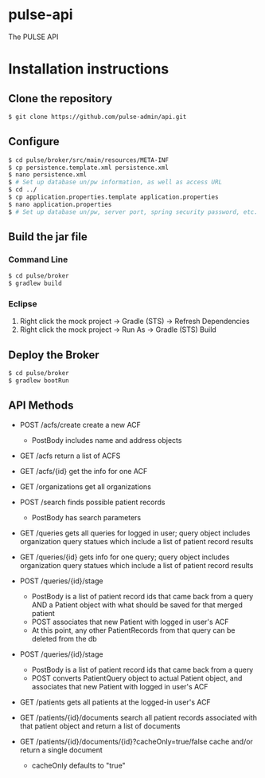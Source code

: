 # pulse-api

The PULSE API

# Installation instructions

## Clone the repository

```sh
$ git clone https://github.com/pulse-admin/api.git
```

## Configure

```sh
$ cd pulse/broker/src/main/resources/META-INF
$ cp persistence.template.xml persistence.xml
$ nano persistence.xml
$ # Set up database un/pw information, as well as access URL
$ cd ../
$ cp application.properties.template application.properties
$ nano application.properties
$ # Set up database un/pw, server port, spring security password, etc.
```

## Build the jar file

### Command Line

```sh
$ cd pulse/broker
$ gradlew build
```

### Eclipse
1. Right click the mock project -> Gradle (STS) -> Refresh Dependencies
2. Right click the mock project -> Run As -> Gradle (STS) Build

## Deploy the Broker

```sh
$ cd pulse/broker
$ gradlew bootRun
```

## API Methods 
- POST /acfs/create  create a new ACF
	* PostBody includes name and address objects
- GET /acfs return a list of ACFS
- GET /acfs/{id} get the info for one ACF

- GET /organizations get all organizations

- POST /search finds possible patient records
	* PostBody has search parameters

- GET /queries gets all queries for logged in user; query object includes organization query statues which include a list of patient record results
- GET /queries/{id} gets info for one query; query object includes organization query statues which include a list of patient record results
- POST /queries/{id}/stage
	* PostBody is a list of patient record ids that came back from a query AND a Patient object with what should be saved for that merged patient
	* POST associates that new Patient with logged in user's ACF
	* At this point, any other PatientRecords from that query can be deleted from the db
- POST /queries/{id}/stage
	* PostBody is a list of patient record ids that came back from a query
	* POST converts PatientQuery object to actual Patient object, and associates that new Patient with logged in user's ACF
			
- GET /patients gets all patients at the logged-in user's ACF
- GET /patients/{id}/documents search all patient records associated with that patient object and return a list of documents
- GET /patients/{id}/documents/{id}?cacheOnly=true/false cache and/or return a single document
	* cacheOnly defaults to "true"
